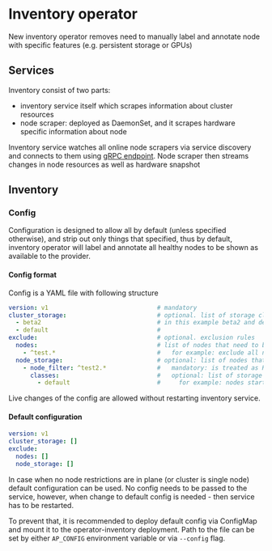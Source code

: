# Inventory operator

New inventory operator removes need to manually label and annotate node with specific features (e.g. persistent storage or GPUs)

## Services

Inventory consist of two parts:
- inventory service itself which scrapes information about cluster resources
- node scraper: deployed as DaemonSet, and it scrapes hardware specific information about node

Inventory service watches all online node scrapers via service discovery and connects to them using [gRPC endpoint](https://github.com/akash-network/akash-api/blob/40e1584bc52f8753296e07a562265a034bf35bef/proto/provider/akash/inventory/v1/service.proto#L13).
Node scraper then streams changes in node resources as well as hardware snapshot

## Inventory

### Config

Configuration is designed to allow all by default (unless specified otherwise), and strip out only things that specified,
thus by default, inventory operator will label and annotate all healthy nodes to be shown as available to the provider.

#### Config format

Config is a YAML file with following structure
```yaml
version: v1                              # mandatory
cluster_storage:                         # optional. list of storage classes that available as inventory
  - beta2                                # in this example beta2 and default storage classes will be available as inventory, even if cluster has others
  - default                              #
exclude:                                 # optional. exclusion rules 
  nodes:                                 # list of nodes that need to be excluded from the inventory. each entry is treated as RE2 regexp
    - ^test.*                            #   for example: exclude all nodes with name starting as test. rules may overlap. matching will stop on the first match
  node_storage:                          # optional: list of nodes that need to be excluded from providing persistent storage
    - node_filter: ^test2.*              #   mandatory: is treated as RE2 regexp
      classes:                           #   optional: list of storage classes that have to be excluded for all matching nodes
        - default                        #     for example: nodes starting with name test2 will not participate in bids that require default storage class
```

Live changes of the config are allowed without restarting inventory service.

#### Default configuration
```yaml
version: v1
cluster_storage: []
exclude:
  nodes: []
  node_storage: []
``` 

In case when no node restrictions are in plane (or cluster is single node) default configuration can be used. No config needs to be passed to the service,
however, when change to default config is needed - then service has to be restarted.

To prevent that, it is recommended to deploy default config via ConfigMap and mount it to the operator-inventory deployment.
Path to the file can be set by either `AP_CONFIG` environment variable or via `--config` flag.
